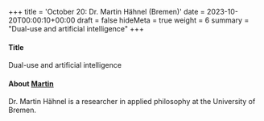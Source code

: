 +++
title = 'October 20: Dr. Martin Hähnel (Bremen)'
date = 2023-10-20T00:00:10+00:00
draft = false
hideMeta = true
weight = 6
summary = "Dual-use and artificial intelligence"
+++


#### Title
Dual-use and artificial intelligence

#### About [Martin](https://www.uni-bremen.de/philosophie/personen/alphabetische-liste/profil/idm/25118?cHash=38c18552f97784c09db24403112d838e)

Dr. Martin Hähnel is a researcher in applied philosophy at the University of Bremen.  

